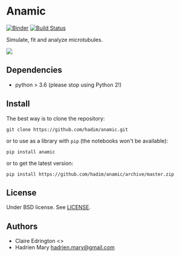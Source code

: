 # Anamic

[![Binder](https://mybinder.org/badge.svg)](https://mybinder.org/v2/gh/hadim/anamic/master?urlpath=lab/tree/notebooks)
[![Build Status](https://travis-ci.com/hadim/anamic.svg?branch=master)](https://travis-ci.com/hadim/anamic)

Simulate, fit and analyze microtubules.

![]("doc/drawing.png")

## Dependencies

- python > 3.6 (please stop using Python 2!)

## Install

The best way is to clone the repository:

```
git clone https://github.com/hadim/anamic.git
```

or to use as a library with `pip` (the notebooks won't be available):

```
pip install anamic
```

or to get the latest version:

```
pip install https://github.com/hadim/anamic/archive/master.zip
```

## License

Under BSD license. See [LICENSE](LICENSE).

## Authors

- Claire Edrington <>
- Hadrien Mary <hadrien.mary@gmail.com>
